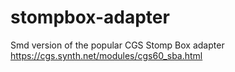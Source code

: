 # stompbox-adapter

Smd version of the popular CGS Stomp Box adapter https://cgs.synth.net/modules/cgs60_sba.html
